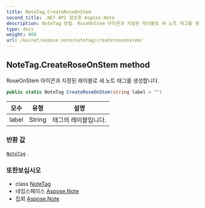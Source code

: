 ```yaml
---
title: NoteTag.CreateRoseOnStem
second_title: .NET API 참조용 Aspose.Note
description: NoteTag 방법. RoseOnStem 아이콘과 지정된 레이블로 새 노트 태그를 생성합니다.
type: docs
weight: 860
url: /ko/net/aspose.note/notetag/createroseonstem/
---
```

## NoteTag.CreateRoseOnStem method

RoseOnStem 아이콘과 지정된 레이블로 새 노트 태그를 생성합니다.

```csharp
public static NoteTag CreateRoseOnStem(string label = "")
```

| 모수 | 유형 | 설명 |
| --- | --- | --- |
| label | String | 태그의 레이블입니다. |

### 반환 값

[`NoteTag`](../) .

### 또한보십시오

* class [NoteTag](../)
* 네임스페이스 [Aspose.Note](../../notetag/)
* 집회 [Aspose.Note](../../../)


